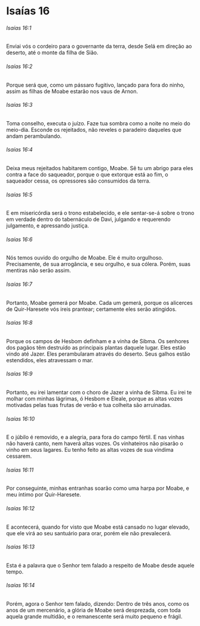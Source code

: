 # Isaías 16

###### Isaías 16:1

Enviai vós o cordeiro para o governante da terra, desde Selá em direção ao deserto, até o monte da filha de Sião.

###### Isaías 16:2

Porque será que, como um pássaro fugitivo, lançado para fora do ninho, assim as filhas de Moabe estarão nos vaus de Arnon.

###### Isaías 16:3

Toma conselho, executa o juízo. Faze tua sombra como a noite no meio do meio-dia. Esconde os rejeitados, não reveles o paradeiro daqueles que andam perambulando.

###### Isaías 16:4

Deixa meus rejeitados habitarem contigo, Moabe. Sê tu um abrigo para eles contra a face do saqueador, porque o que extorque está ao fim, o saqueador cessa, os opressores são consumidos da terra.

###### Isaías 16:5

E em misericórdia será o trono estabelecido, e ele sentar-se-á sobre o trono em verdade dentro do tabernáculo de Davi, julgando e requerendo julgamento, e apressando justiça.

###### Isaías 16:6

Nós temos ouvido do orgulho de Moabe. Ele é muito orgulhoso. Precisamente, de sua arrogância, e seu orgulho, e sua cólera. Porém, suas mentiras não serão assim.

###### Isaías 16:7

Portanto, Moabe gemerá por Moabe. Cada um gemerá, porque os alicerces de Quir-Haresete vós ireis prantear; certamente eles serão atingidos.

###### Isaías 16:8

Porque os campos de Hesbom definham e a vinha de Sibma. Os senhores dos pagãos têm destruído as principais plantas daquele lugar. Eles estão vindo até Jazer. Eles perambularam através do deserto. Seus galhos estão estendidos, eles atravessam o mar.

###### Isaías 16:9

Portanto, eu irei lamentar com o choro de Jazer a vinha de Sibma. Eu irei te molhar com minhas lágrimas, ó Hesbom e Eleale, porque as altas vozes motivadas pelas tuas frutas de verão e tua colheita são arruinadas.

###### Isaías 16:10

E o júbilo é removido, e a alegria, para fora do campo fértil. E nas vinhas não haverá canto, nem haverá altas vozes. Os vinhateiros não pisarão o vinho em seus lagares. Eu tenho feito as altas vozes de sua vindima cessarem.

###### Isaías 16:11

Por conseguinte, minhas entranhas soarão como uma harpa por Moabe, e meu íntimo por Quir-Haresete.

###### Isaías 16:12

E acontecerá, quando for visto que Moabe está cansado no lugar elevado, que ele virá ao seu santuário para orar, porém ele não prevalecerá.

###### Isaías 16:13

Esta é a palavra que o Senhor tem falado a respeito de Moabe desde aquele tempo.

###### Isaías 16:14

Porém, agora o Senhor tem falado, dizendo: Dentro de três anos, como os anos de um mercenário, a glória de Moabe será desprezada, com toda aquela grande multidão, e o remanescente será muito pequeno e frágil.

